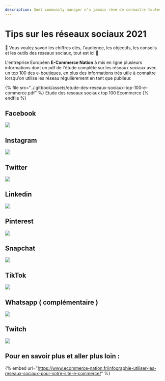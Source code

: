 ```yaml
---
description: Quel community manager n'a jamais rêvé de connaitre toutes ces informations ?
---
```


# Tips sur les réseaux sociaux 2021

🔎 Vous voulez savoir les chiffres clés, l'audience, les objectifs, les conseils et les outils des réseaux sociaux, tout est ici 🙂

L'entreprise Européen **E-Commerce Nation** à mis en ligne plusieurs informations dont un pdf de l'étude complète sur les réseaux sociaux avec un top 100 des e-boutiques, en plus des informations très utile à connaitre lorsqu'on utilise les réseau régulièrement en tant que publieur.

{% file src="../.gitbook/assets/etude-des-reseaux-sociaux-top-100-e-commerce.pdf" %}
Etude des reseaux sociaux top 100 Ecommerce
{% endfile %}

## Facebook

![](../.gitbook/assets/1614240916190.jpeg)

## Instagram

![](../.gitbook/assets/1614240916374.jpeg)

## Twitter

![](../.gitbook/assets/1614240916199.jpeg)

## Linkedin

![](../.gitbook/assets/1614240916979.jpeg)

## Pinterest

![](<../.gitbook/assets/1614240915351 (1) (1) (1).jpeg>)

## Snapchat

![](../.gitbook/assets/1614240914288.jpeg)

## TikTok

![](../.gitbook/assets/1614240916977.jpeg)

## Whatsapp ( complémentaire )

![](../.gitbook/assets/1614240916906.jpeg)

## Twitch

![](../.gitbook/assets/1614240916871.jpeg)



## Pour en savoir plus et aller plus loin :

{% embed url="https://www.ecommerce-nation.fr/infographie-utiliser-les-reseaux-sociaux-pour-votre-site-e-commerce/" %}



